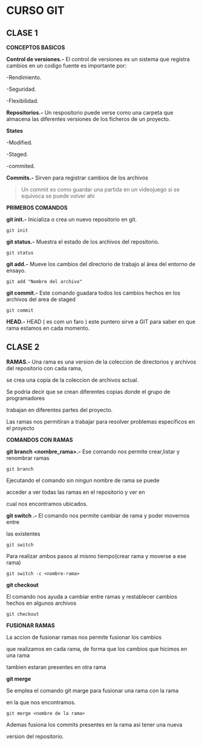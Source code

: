 # CURSO GIT
## CLASE 1  
**CONCEPTOS BASICOS**

**Control de versiones.-** El control de versiones es un sistema que registra cambios en un codigo fuente es importante por:

-Rendimiento.

-Seguridad.

-Flexibilidad.

**Repositorios.-**
Un respositorio puede verse como una carpeta que almacena las diferentes versiones de los ficheros de un proyecto.

**States**

-Modified.

-Staged.

-commited.

**Commits.-**
Sirven para registrar cambios de los archivos

>Un commit es como guardar una partida en un videojuego si se equivoca se puede volver ahi
 

**PRIMEROS COMANDOS**

**git init.-**
Inicializa o crea un nuevo repositorio en git.

`git init`

**git status.-**
Muestra el estado de los archivos del repositorio.

`git status`

**git add.-**
Mueve los cambios del directorio de trabajo al área del entorno de ensayo.

`git add "Nombre del archivo"`

**git commit.-**
Este comando guadara todos los cambios hechos en los archivos del area de staged

`git commit`

**HEAD.-**
HEAD ( es com un faro ) este puntero sirve a GIT para saber 
en que rama estamos en cada momento.
## CLASE 2
**RAMAS.-**
Una rama es una version de la coleccion de directorios y archivos del repositorio 
con cada rama, 

se crea una copia de la coleccion de archivos actual.

Se podria decir que se crean diferentes copias donde el grupo de programadores

trabajan en diferentes partes del proyecto.

Las ramas nos permitiran a trabajar para resolver problemas especificos 
en el proyecto

**COMANDOS CON RAMAS**

**git branch <nombre_rama>.-**
Ese comando nos permite crear,listar y renombrar ramas 

`git branch`

Ejecutando el comando sin ningun nombre de rama se puede

acceder a ver todas las ramas en el repositorio y ver en

cual nos encontramos ubicados.

**git switch <nombre-rama>.-**
El comando nos permite cambiar de rama y poder movernos entre 

las existentes

`git switch`

Para realizar ambos pasos al mismo tiempo(crear rama y moverse a ese rama)

`git switch -c <nombre-rama>`

**git checkout**

El comando nos ayuda a cambiar entre ramas y restablecer cambios hechos en algunos archivos

`git checkout`

**FUSIONAR RAMAS**

La accion de fusionar ramas nos permite fusionar los cambios 

que realizamos en cada rama, de forma que los cambios que hicimos en una rama 

tambien estaran presentes en otra rama

**git merge**

Se emplea el comando git marge para fusionar una rama con la rama 

en la que nos encontramos.

`git merge <nombre de la rama>`

Ademas fusiona los commits presentes en la rama asi tener una nueva 

version del repositorio.

